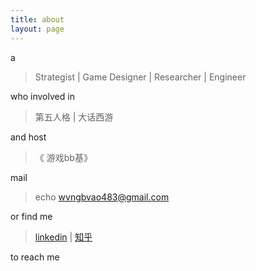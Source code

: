 ```yaml
---
title: about
layout: page
---
```


a

> Strategist \| Game Designer \| Researcher \| Engineer

who involved in

> 第五人格 \| 大话西游

and host

>《 游戏bb基》

mail

> echo wvngbvao483@gmail.com

or find me

> [linkedin](https://www.linkedin.com/in/biaooow/) \| [知乎](https://zhihu.com/evilviao)

to reach me
